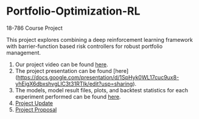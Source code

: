 # Portfolio-Optimization-RL
18-786 Course Project

This project explores combining a deep reinforcement learning framework with barrier-function based risk controllers for robust portfolio management.

1. Our project video can be found [here](https://arxiv.org/abs/2111.09395).
2. The project presentation can be found [here] (https://docs.google.com/presentation/d/1SpHyk0WL17cuc9ux8-yhEigX6dbxshvgLlC3t31RTIk/edit?usp=sharing).
3. The models, model result files, plots, and backtest statistics for each experiment performed can be found [here](https://docs.google.com/spreadsheets/d/1_DgW1Ay-nlSGrObAt36V2PDHxxkHzjGv2gQQa5tzg_I/edit?usp=sharing).
4. [Project Update](https://docs.google.com/document/d/1h3-aJAI0DSsf8BKTvTjAgDjY9bNFzJasCfxnK-4HgYs/edit?usp=sharing)
5. [Project Proposal](https://docs.google.com/document/d/1rxum0tFzYNgigNXoEl5MtPPZWnPqUxm8aGi0T5ujTjA/edit?usp=sharing)



